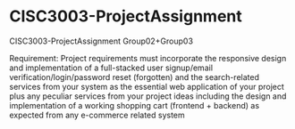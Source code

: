 # CISC3003-ProjectAssignment
CISC3003-ProjectAssignment Group02+Group03

Requirement:
Project requirements must incorporate the responsive design and implementation of a full-stacked user signup/email verification/login/password reset (forgotten) and the search-related services from your system as the essential web application of your project plus any peculiar services from your project ideas including the design and implementation of a working shopping cart (frontend + backend) as expected from any e-commerce related system

